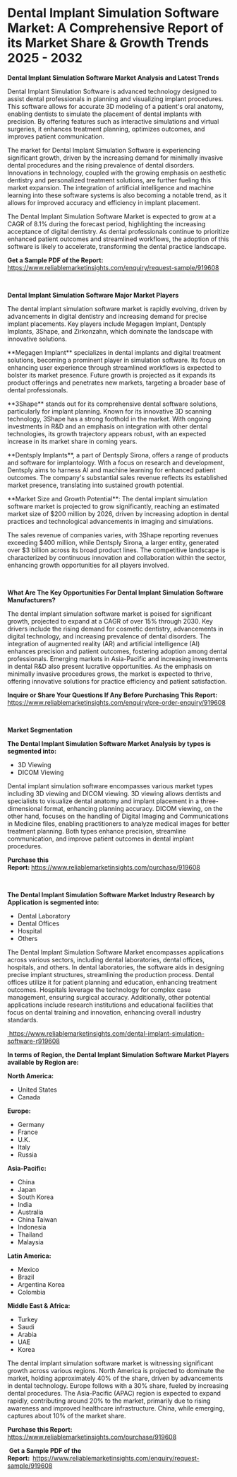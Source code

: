 <p><h1>Dental Implant Simulation Software Market: A Comprehensive Report of its Market Share & Growth Trends 2025 - 2032</h1></p><p><strong>Dental Implant Simulation Software Market Analysis and Latest Trends</strong></p>
<p><p>Dental Implant Simulation Software is advanced technology designed to assist dental professionals in planning and visualizing implant procedures. This software allows for accurate 3D modeling of a patient's oral anatomy, enabling dentists to simulate the placement of dental implants with precision. By offering features such as interactive simulations and virtual surgeries, it enhances treatment planning, optimizes outcomes, and improves patient communication.</p><p>The market for Dental Implant Simulation Software is experiencing significant growth, driven by the increasing demand for minimally invasive dental procedures and the rising prevalence of dental disorders. Innovations in technology, coupled with the growing emphasis on aesthetic dentistry and personalized treatment solutions, are further fueling this market expansion. The integration of artificial intelligence and machine learning into these software systems is also becoming a notable trend, as it allows for improved accuracy and efficiency in implant placement.</p><p>The Dental Implant Simulation Software Market is expected to grow at a CAGR of 8.1% during the forecast period, highlighting the increasing acceptance of digital dentistry. As dental professionals continue to prioritize enhanced patient outcomes and streamlined workflows, the adoption of this software is likely to accelerate, transforming the dental practice landscape.</p></p>
<p><strong>Get a Sample PDF of the Report:&nbsp;</strong> <a href="https://www.reliablemarketinsights.com/enquiry/request-sample/919608?utm_campaign=3612&utm_medium=2&utm_source=Github&utm_content=ia&utm_term=18042025&utm_id=dental-implant-simulation-software">https://www.reliablemarketinsights.com/enquiry/request-sample/919608</a></p>
<p>&nbsp;</p>
<p><strong>Dental Implant Simulation Software Major Market Players</strong></p>
<p><p>The dental implant simulation software market is rapidly evolving, driven by advancements in digital dentistry and increasing demand for precise implant placements. Key players include Megagen Implant, Dentsply Implants, 3Shape, and Zirkonzahn, which dominate the landscape with innovative solutions.</p><p>**Megagen Implant** specializes in dental implants and digital treatment solutions, becoming a prominent player in simulation software. Its focus on enhancing user experience through streamlined workflows is expected to bolster its market presence. Future growth is projected as it expands its product offerings and penetrates new markets, targeting a broader base of dental professionals.</p><p>**3Shape** stands out for its comprehensive dental software solutions, particularly for implant planning. Known for its innovative 3D scanning technology, 3Shape has a strong foothold in the market. With ongoing investments in R&D and an emphasis on integration with other dental technologies, its growth trajectory appears robust, with an expected increase in its market share in coming years.</p><p>**Dentsply Implants**, a part of Dentsply Sirona, offers a range of products and software for implantology. With a focus on research and development, Dentsply aims to harness AI and machine learning for enhanced patient outcomes. The company's substantial sales revenue reflects its established market presence, translating into sustained growth potential.</p><p>**Market Size and Growth Potential**: The dental implant simulation software market is projected to grow significantly, reaching an estimated market size of $200 million by 2026, driven by increasing adoption in dental practices and technological advancements in imaging and simulations.</p><p>The sales revenue of companies varies, with 3Shape reporting revenues exceeding $400 million, while Dentsply Sirona, a larger entity, generated over $3 billion across its broad product lines. The competitive landscape is characterized by continuous innovation and collaboration within the sector, enhancing growth opportunities for all players involved.</p></p>
<p>&nbsp;</p>
<p><strong>What Are The Key Opportunities For Dental Implant Simulation Software Manufacturers?</strong></p>
<p><p>The dental implant simulation software market is poised for significant growth, projected to expand at a CAGR of over 15% through 2030. Key drivers include the rising demand for cosmetic dentistry, advancements in digital technology, and increasing prevalence of dental disorders. The integration of augmented reality (AR) and artificial intelligence (AI) enhances precision and patient outcomes, fostering adoption among dental professionals. Emerging markets in Asia-Pacific and increasing investments in dental R&D also present lucrative opportunities. As the emphasis on minimally invasive procedures grows, the market is expected to thrive, offering innovative solutions for practice efficiency and patient satisfaction.</p></p>
<p><strong>Inquire or Share Your Questions If Any Before Purchasing This Report:</strong> <a href="https://www.reliablemarketinsights.com/enquiry/pre-order-enquiry/919608?utm_campaign=3612&utm_medium=2&utm_source=Github&utm_content=ia&utm_term=18042025&utm_id=dental-implant-simulation-software">https://www.reliablemarketinsights.com/enquiry/pre-order-enquiry/919608</a></p>
<p>&nbsp;</p>
<p><strong>Market Segmentation</strong></p>
<p><strong>The Dental Implant Simulation Software Market Analysis by types is segmented into:</strong></p>
<p><ul><li>3D Viewing</li><li>DICOM Viewing</li></ul></p>
<p><p>Dental implant simulation software encompasses various market types including 3D viewing and DICOM viewing. 3D viewing allows dentists and specialists to visualize dental anatomy and implant placement in a three-dimensional format, enhancing planning accuracy. DICOM viewing, on the other hand, focuses on the handling of Digital Imaging and Communications in Medicine files, enabling practitioners to analyze medical images for better treatment planning. Both types enhance precision, streamline communication, and improve patient outcomes in dental implant procedures.</p></p>
<p><strong>Purchase this Report:&nbsp;</strong><a href="https://www.reliablemarketinsights.com/purchase/919608?utm_campaign=3612&utm_medium=2&utm_source=Github&utm_content=ia&utm_term=18042025&utm_id=dental-implant-simulation-software">https://www.reliablemarketinsights.com/purchase/919608</a></p>
<p>&nbsp;</p>
<p><strong>The Dental Implant Simulation Software Market Industry Research by Application is segmented into:</strong></p>
<p><ul><li>Dental Laboratory</li><li>Dental Offices</li><li>Hospital</li><li>Others</li></ul></p>
<p><p>The Dental Implant Simulation Software Market encompasses applications across various sectors, including dental laboratories, dental offices, hospitals, and others. In dental laboratories, the software aids in designing precise implant structures, streamlining the production process. Dental offices utilize it for patient planning and education, enhancing treatment outcomes. Hospitals leverage the technology for complex case management, ensuring surgical accuracy. Additionally, other potential applications include research institutions and educational facilities that focus on dental training and innovation, enhancing overall industry standards.</p></p>
<p><a href="https://www.reliablemarketinsights.com/dental-implant-simulation-software-r919608?utm_campaign=3612&utm_medium=2&utm_source=Github&utm_content=ia&utm_term=18042025&utm_id=dental-implant-simulation-software">&nbsp;https://www.reliablemarketinsights.com/dental-implant-simulation-software-r919608</a></p>
<p><strong>In terms of Region, the Dental Implant Simulation Software Market Players available by Region are:</strong></p>
<p>
    <p> <strong> North America: </strong>
        <ul>
            <li>United States</li>
            <li>Canada</li>
        </ul>
        </p> 
    <p> <strong> Europe: </strong>
        <ul>
            <li>Germany</li>
            <li>France</li>
            <li>U.K.</li>
            <li>Italy</li>
            <li>Russia</li>
        </ul>
        </p> 
    <p> <strong> Asia-Pacific: </strong>
        <ul>
            <li>China</li>
            <li>Japan</li>
            <li>South Korea</li>
            <li>India</li>
            <li>Australia</li>
            <li>China Taiwan</li>
            <li>Indonesia</li>
            <li>Thailand</li>
            <li>Malaysia</li>
        </ul>
        </p> 
    <p> <strong> Latin America: </strong>
        <ul>
            <li>Mexico</li>
            <li>Brazil</li>
            <li>Argentina Korea</li>
            <li>Colombia</li>
        </ul>
        </p> 
    <p> <strong> Middle East & Africa: </strong>
        <ul>
            <li>Turkey</li>
            <li>Saudi</li>
            <li>Arabia</li>
            <li>UAE</li>
            <li>Korea</li>
        </ul>
    </p>
    </p>
<p><p>The dental implant simulation software market is witnessing significant growth across various regions. North America is projected to dominate the market, holding approximately 40% of the share, driven by advancements in dental technology. Europe follows with a 30% share, fueled by increasing dental procedures. The Asia-Pacific (APAC) region is expected to expand rapidly, contributing around 20% to the market, primarily due to rising awareness and improved healthcare infrastructure. China, while emerging, captures about 10% of the market share.</p></p>
<p><strong>Purchase this Report: </strong><a href="https://www.reliablemarketinsights.com/purchase/919608?utm_campaign=3612&utm_medium=2&utm_source=Github&utm_content=ia&utm_term=18042025&utm_id=dental-implant-simulation-software">https://www.reliablemarketinsights.com/purchase/919608</a></p>
<p>&nbsp;<strong>Get a Sample PDF of the Report:&nbsp;&nbsp;</strong><a href="https://www.reliablemarketinsights.com/enquiry/request-sample/919608?utm_campaign=3612&utm_medium=2&utm_source=Github&utm_content=ia&utm_term=18042025&utm_id=dental-implant-simulation-software">https://www.reliablemarketinsights.com/enquiry/request-sample/919608</a></p>
<p><strong></strong></p>
<p><p></p><p></p><p></p></p>
